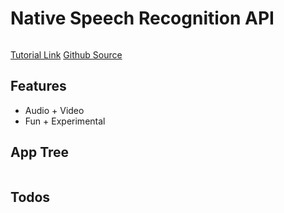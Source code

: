 # Native Speech Recognition API

<img src="" />

[Tutorial Link](https://courses.wesbos.com/account/access/5f602c40f8289514d0f9b6fc/view/194128445)
[Github Source](https://github.com/wesbos/JavaScript30/tree/master/20%20-%20Speech%20Detection)

## Features

- Audio + Video
- Fun + Experimental

## App Tree

```bash

```

## Todos